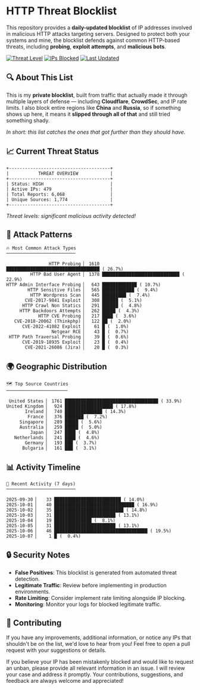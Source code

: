 # HTTP Threat Blocklist

This repository provides a **daily-updated blocklist** of IP addresses involved in malicious HTTP attacks targeting servers. Designed to protect both your systems and mine, the blocklist defends against common HTTP-based threats, including **probing**, **exploit attempts**, and **malicious bots**.

[![Threat Level](https://img.shields.io/badge/Threat%20Level-HIGH-red)](.)
[![IPs Blocked](https://img.shields.io/badge/IPs%20Blocked-479-blue)](.)
[![Last Updated](https://img.shields.io/badge/Updated-2025--10--07-brightgreen)](.)

## 🔍 About This List

This is my **private blocklist**, built from traffic that actually made it through multiple layers of defense — including **Cloudflare**, **CrowdSec**, and IP rate limits. I also block entire regions like **China** and **Russia**, so if something shows up here, it means it **slipped through all of that** and still tried something shady.

*In short: this list catches the ones that got further than they should have.*

## 📈 Current Threat Status

```
+--------------------------------------+
|           THREAT OVERVIEW            |
+--------------------------------------+
| Status: HIGH                         |
| Active IPs: 479                      |
| Total Reports: 6,068                 |
| Unique Sources: 1,774                |
+--------------------------------------+
```

*Threat levels: significant malicious activity detected!*

## 🎯 Attack Patterns

```
🔥 Most Common Attack Types
──────────────────────────

                HTTP Probing ▏ 1610 ███████████████████████████████████ ( 26.7%)
         HTTP Bad User Agent ▏ 1378 █████████████████████████████ ( 22.9%)
HTTP Admin Interface Probing ▏  643 █████████████ ( 10.7%)
        HTTP Sensitive Files ▏  565 ████████████ (  9.4%)
         HTTP Wordpress Scan ▏  445 █████████ (  7.4%)
       CVE-2017-9841 Exploit ▏  308 ██████ (  5.1%)
      HTTP Crawl Non Statics ▏  291 ██████ (  4.8%)
     HTTP Backdoors Attempts ▏  262 █████ (  4.3%)
            HTTP CVE Probing ▏  217 ████ (  3.6%)
   CVE-2018-20062 (Thinkphp) ▏  122 ██ (  2.0%)
      CVE-2022-41082 Exploit ▏   61 █ (  1.0%)
                 Netgear RCE ▏   43 █ (  0.7%)
 HTTP Path Traversal Probing ▏   39 █ (  0.6%)
      CVE-2019-18935 Exploit ▏   23 █ (  0.4%)
       CVE-2021-26086 (Jira) ▏   20 █ (  0.3%)
```

## 🌍 Geographic Distribution

```
🗺️ Top Source Countries
───────────────────────

 United States ▏ 1761 ███████████████████████████████████ ( 33.9%)
United Kingdom ▏  924 ██████████████████ ( 17.8%)
       Ireland ▏  740 ██████████████ ( 14.3%)
        France ▏  376 ███████ (  7.2%)
     Singapore ▏  289 █████ (  5.6%)
     Australia ▏  259 █████ (  5.0%)
         Japan ▏  247 ████ (  4.8%)
   Netherlands ▏  241 ████ (  4.6%)
       Germany ▏  193 ███ (  3.7%)
      Bulgaria ▏  161 ███ (  3.1%)
```

## 📊 Activity Timeline

```
📅 Recent Activity (7 days)
──────────────────────────

2025-09-30 ▏   33 █████████████████████████ ( 14.0%)
2025-10-01 ▏   40 ██████████████████████████████ ( 16.9%)
2025-10-02 ▏   35 ██████████████████████████ ( 14.8%)
2025-10-03 ▏   31 ███████████████████████ ( 13.1%)
2025-10-04 ▏   19 ██████████████ (  8.1%)
2025-10-05 ▏   31 ███████████████████████ ( 13.1%)
2025-10-06 ▏   46 ███████████████████████████████████ ( 19.5%)
2025-10-07 ▏    1 █ (  0.4%)
```

## 🔒 Security Notes

- **False Positives**: This blocklist is generated from automated threat detection.
- **Legitimate Traffic**: Review before implementing in production environments.
- **Rate Limiting**: Consider implement rate limiting alongside IP blocking.
- **Monitoring**: Monitor your logs for blocked legitimate traffic.

## 🤝 Contributing

If you have any improvements, additional information, or notice any IPs that shouldn't be on the list, we'd love to hear from you! Feel free to open a pull request with your suggestions or details.

If you believe your IP has been mistakenly blocked and would like to request an unban, please provide all relevant information in an issue. I will review your case and address it promptly. Your contributions, suggestions, and feedback are always welcome and appreciated!